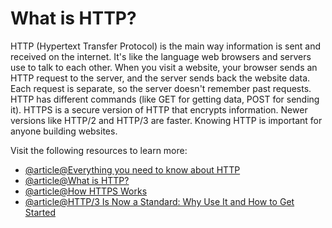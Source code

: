 # What is HTTP?

HTTP (Hypertext Transfer Protocol) is the main way information is sent and received on the internet. It's like the language web browsers and servers use to talk to each other. When you visit a website, your browser sends an HTTP request to the server, and the server sends back the website data. Each request is separate, so the server doesn't remember past requests. HTTP has different commands (like GET for getting data, POST for sending it). HTTPS is a secure version of HTTP that encrypts information. Newer versions like HTTP/2 and HTTP/3 are faster. Knowing HTTP is important for anyone building websites.

Visit the following resources to learn more:

- [@article@Everything you need to know about HTTP](https://cs.fyi/guide/http-in-depth)
- [@article@What is HTTP?](https://www.cloudflare.com/en-gb/learning/ddos/glossary/hypertext-transfer-protocol-http/)
- [@article@How HTTPS Works](https://howhttps.works)
- [@article@HTTP/3 Is Now a Standard: Why Use It and How to Get Started](https://thenewstack.io/http-3-is-now-a-standard-why-use-it-and-how-to-get-started/)
